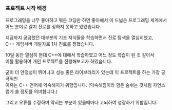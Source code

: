 ### 프로젝트 시작 배경

프로그래밍을 너무 좋아하고 뭐든 코딩만 하면 좋아해서 이 드넓은 프로그래밍 세계에서  
어느 분야로 갈지 진로를 정하지 못하고 있었습니다.

지금까지 궁금했던 대부분의 기초 지식들을 학습하면서 진로 탐색을 열심히했고,  
C++ 게임서버 개발자로 1차 진로를 정했습니다.

10일 동안 열심히 현대 C++에 대해서 학습하였고 어느 정도 학습이 된 것 같아서  
이를 활용하여 개인 프로젝트를 진행해보고자 하였습니다.

굳이 더 안정성이 뛰어나고 성능 좋은 라이브러리가 있는데 이 프로젝트를 하는 가장 궁극적인  
이유는 C++ 언어에 익숙해지기 위함입니다. (익숙해짐이라 함은 숨쉬는 것처럼 자연스럽게 쓸 정도를 의미합니다.)  

그리고 오류를 수정하며 막히는 부분이 있을때마다 고뇌하여 성장하기 위함입니다.  

<br>


